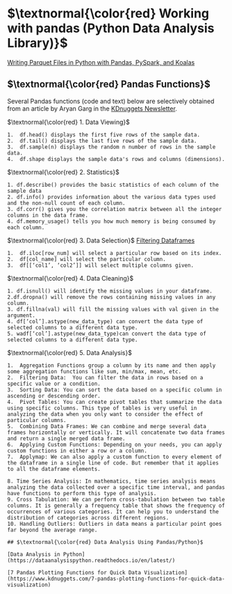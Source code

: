 # $\textnormal{\color{red} Working with pandas (Python Data Analysis Library)}$

[Writing Parquet Files in Python with Pandas, PySpark, and Koalas](https://mungingdata.com/python/writing-parquet-pandas-pyspark-koalas/)

## $\textnormal{\color{red} Pandas Functions}$

Several Pandas functions (code and text) below are selectively obtained from 
an article by Aryan Garg in the [KDnuggets Newsletter](https://www.kdnuggets.com/10-essential-pandas-functions-every-data-scientist-should-know).


$\textnormal{\color{red} 1. Data Viewing}$
 
	1.	df.head() displays the first five rows of the sample data.
	2.	df.tail() displays the last five rows of the sample data.
	3.	df.sample(n) displays the random n number of rows in the sample data.
	4.	df.shape displays the sample data's rows and columns (dimensions).

$\textnormal{\color{red} 2. Statistics}$

	1. df.describe() provides the basic statistics of each column of the sample data
	2. df.info() provides information about the various data types used and the non-null count of each column.
	3. df.corr() gives you the correlation matrix between all the integer columns in the data frame.
	4. df.memory_usage() tells you how much memory is being consumed by each column.

$\textnormal{\color{red} 3. Data Selection}$
[Filtering Dataframes](https://www.dataquest.io/blog/filtering-pandas-dataframes/)

	1.	df.iloc[row_num] will select a particular row based on its index.
	2.	df[col_name] will select the particular column.
	3.	df[[‘col1’, ‘col2’]] will select multiple columns given.


$\textnormal{\color{red} 4. Data Cleaning}$

	1. df.isnull() will identify the missing values in your dataframe.
	2.df.dropna() will remove the rows containing missing values in any column.
	3. df.fillna(val) will fill the missing values with val given in the argument.
	4. df[‘col’].astype(new_data_type) can convert the data type of selected columns to a different data type.
	5. wadf[‘col’].astype(new_data_type)can convert the data type of selected columns to a different data type.

$\textnormal{\color{red} 5. Data Analysis}$

	1.	Aggregation Functions group a column by its name and then apply some aggregation functions like sum, min/max, mean, etc.
	2.	Filtering Data:  You can filter the data in rows based on a specific value or a condition.
	3.	Sorting Data: You can sort the data based on a specific column in ascending or descending order.
	4.	Pivot Tables: You can create pivot tables that summarize the data using specific columns. This type of tables is very useful in analyzing the data when you only want to consider the effect of particular columns.
	5.	Combining Data Frames: We can combine and merge several data frames horizontally or vertically. It will concatenate two data frames and return a single merged data frame.
	6.	Applying Custom Functions: Depending on your needs, you can apply custom functions in either a row or a column.
	7.	Applymap: We can also apply a custom function to every element of the dataframe in a single line of code. But remember that it applies to all the dataframe elements.

	8. Time Series Analysis: In mathematics, time series analysis means analyzing the data collected over a specific time interval, and pandas have functions to perform this type of analysis.
	9. Cross Tabulation: We can perform cross-tabulation between two table columns. It is generally a frequency table that shows the frequency of occurrences of various categories. It can help you to understand the distribution of categories across different regions.
	10. Handling Outliers: Outliers in data means a particular point goes far beyond the average range.
	
	## $\textnormal{\color{red} Data Analysis Using Pandas/Python}$
	
	[Data Analysis in Python](https://dataanalysispython.readthedocs.io/en/latest/)
	
	[7 Pandas Plotting Functions for Quick Data Visualization](https://www.kdnuggets.com/7-pandas-plotting-functions-for-quick-data-visualization)

